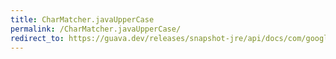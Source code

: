 ```yaml
---
title: CharMatcher.javaUpperCase
permalink: /CharMatcher.javaUpperCase/
redirect_to: https://guava.dev/releases/snapshot-jre/api/docs/com/google/common/base/CharMatcher.html#javaUpperCase--
---
```

